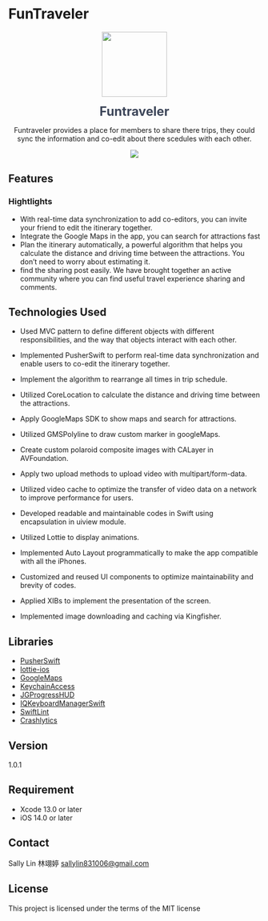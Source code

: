 # FunTraveler
<p align="center">
  <img src="https://i.ibb.co/FXpy4Dd/1-4x.png" width="130" height="130"/>
</p>

<p align="center">
<span style="color: #3D4659; font-size: 25px; font-weight:bold" > Funtraveler </span>
</p>

<p align="center">
Funtraveler provides a place for members to share there trips, they could sync the information and co-edit about there scedules with each other.
</p>


<p align="center">
    <a href="https://apps.apple.com/tw/app/funtraveler/id1619742562"><img src="https://developer.apple.com/assets/elements/badges/download-on-the-app-store.svg"></a>
</p>

## Features

### Hightlights

- With real-time data synchronization to add co-editors, you can invite your friend to edit the itinerary together.
- Integrate the Google Maps in the app, you can search for attractions fast
- Plan the itinerary automatically, a powerful algorithm that helps you calculate the distance and driving time between the attractions. You don’t need to worry about estimating it.
- find the sharing post easily. We have brought together an active community where you can find useful travel experience sharing and comments.


## Technologies Used

- Used MVC pattern to define different objects with different responsibilities, and the way that objects interact with each other.
- Implemented PusherSwift to perform real-time data synchronization and enable users to co-edit the itinerary together.
- Implement the algorithm to rearrange all times in trip schedule.
- Utilized CoreLocation to calculate the distance and driving time between the attractions.
- Apply GoogleMaps SDK to show maps and search for attractions.
- Utilized GMSPolyline to draw custom marker in googleMaps.
- Create custom polaroid composite images with CALayer in AVFoundation.
- Apply two upload methods to upload video with multipart/form-data.
- Utilized video cache to optimize the transfer of video data on a network to improve performance for users.
- Developed readable and maintainable codes in Swift using encapsulation in uiview module.

- Utilized Lottie to display animations.
- Implemented Auto Layout programmatically to make the app compatible with all the iPhones.
- Customized and reused UI components to optimize maintainability and brevity of codes.
- Applied XIBs to implement the presentation of the screen.
- Implemented image downloading and caching via Kingfisher.

## Libraries
  * [PusherSwift](https://github.com/pusher/pusher-websocket-swift)
  * [lottie-ios](https://github.com/airbnb/lottie-ios)
  * [GoogleMaps](https://developers.google.com/maps/documentation/ios-sdk/)
  * [KeychainAccess](https://github.com/kishikawakatsumi/KeychainAccess)
  * [JGProgressHUD](https://github.com/JonasGessner/JGProgressHUD)
  * [IQKeyboardManagerSwift](https://github.com/hackiftekhar/IQKeyboardManager)
  * [SwiftLint](https://github.com/realm/SwiftLint)
  * [Crashlytics](https://firebase.google.com/products/crashlytics?hl=en)

## Version
1.0.1

## Requirement
- Xcode 13.0 or later
- iOS 14.0 or later

## Contact
Sally Lin 林翊婷
sallylin831006@gmail.com

## License
This project is licensed under the terms of the MIT license
